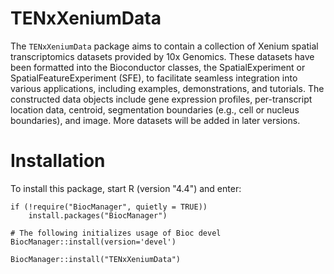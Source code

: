 # TENxXeniumData
The `TENxXeniumData` package aims to contain a collection of Xenium spatial 
transcriptomics datasets provided by 10x Genomics. These datasets have been 
formatted into the Bioconductor classes, the SpatialExperiment or 
SpatialFeatureExperiment (SFE), to facilitate seamless integration into 
various applications, including examples, demonstrations, and tutorials. 
The constructed data objects include gene expression profiles, per-transcript 
location data, centroid, segmentation boundaries 
(e.g., cell or nucleus boundaries), and image. More datasets will be added 
in later versions.

# Installation 
To install this package, start R (version "4.4") and enter:
```{r}
if (!require("BiocManager", quietly = TRUE))
    install.packages("BiocManager")

# The following initializes usage of Bioc devel
BiocManager::install(version='devel')

BiocManager::install("TENxXeniumData")

```
